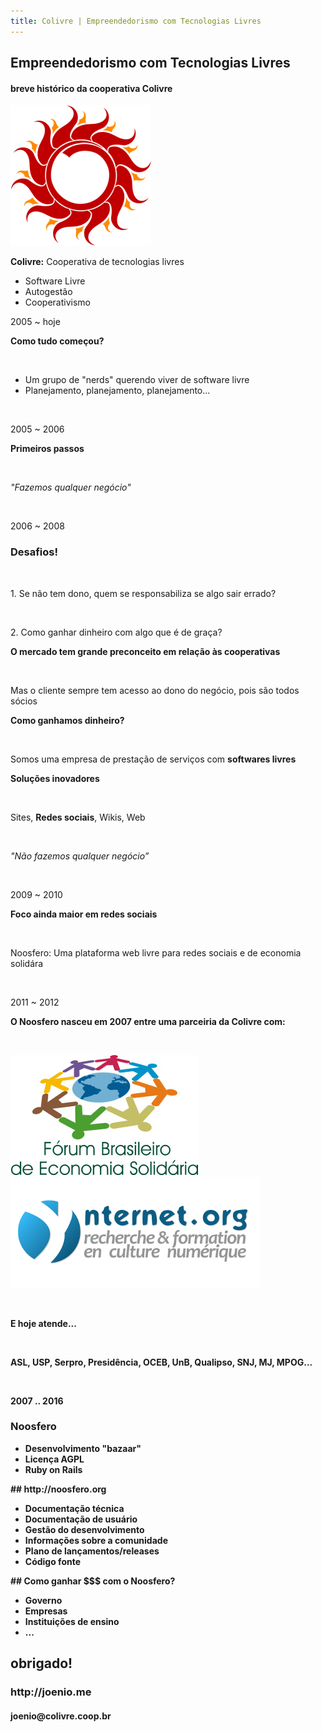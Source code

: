 ```yaml
---
title: Colivre | Empreendedorismo com Tecnologias Livres
---
```


<section>
  <h2>Empreendedorismo com Tecnologias Livres</h2>
  <h4>breve histórico da cooperativa Colivre</h4>
</section>

<section data-background='white'>
  <img src="/files/colivre.png" />
  <p><strong>Colivre:</strong> Cooperativa de tecnologias livres</p>
  <ul>
    <li>Software Livre</li>
    <li>Autogestão</li>
    <li>Cooperativismo</li>
  </ul>
  <p>2005 ~ hoje</p>
</section>

<section>
  <p><strong>Como tudo começou?</strong></p>
  <br/>
  <ul>
    <li>Um grupo de "nerds" querendo viver de software livre</li>
    <li>Planejamento, planejamento, planejamento...</li>
  </ul>
  <br/>
  <p>2005 ~ 2006</p>
</section>

<section>
  <p><strong>Primeiros passos</strong></p>
  <p>&nbsp;</p>
  <p><em>"Fazemos qualquer negócio"</em></p>
  <p>&nbsp;</p>
  <p>2006 ~ 2008</p>
</section>

<section>
  <h3>Desafios!</h3>
  <p>&nbsp;</p>
  <p>1. Se não tem dono, quem se responsabiliza se algo sair errado?</p>
  <p>&nbsp;</p>
  <p>2. Como ganhar dinheiro com algo que é de graça?</p>
</section>

<section>
  <p><strong>O mercado tem grande preconceito em relação às cooperativas</strong></p>
  <p>&nbsp;</p>
  <p>Mas o cliente sempre tem acesso ao dono do negócio, pois são todos sócios</p>
</section>

<section>
  <p><strong>Como ganhamos dinheiro?</strong></p>
  <p>&nbsp;</p>
  <p>Somos uma empresa de prestação de serviços com <strong>softwares livres</strong></p>
</section>

<section>
  <p><strong>Soluções inovadores</strong></p>
  <p>&nbsp;</p>
  <p>Sites, <strong>Redes sociais</strong>, Wikis, Web</p>
  <p>&nbsp;</p>
  <p><em>"Não fazemos qualquer negócio”</em></p>
  <p>&nbsp;</p>
  <p>2009 ~ 2010</p>
</section>

<section>
  <p><strong>Foco ainda maior em redes sociais</strong></p>
  <p>&nbsp;</p>
  <p>Noosfero: Uma plataforma web livre para redes sociais e de economia solidára</p>
  <p>&nbsp;</p>
  <p>2011 ~ 2012</p>
</section>

<section>
  <p><strong>O Noosfero nasceu em 2007 entre uma parceiria da Colivre com:</p>
  <p>&nbsp;</p>
  <p><img src="/files/fbes.jpg" />  <img src="/files/ynternet-org.png" /></p>
  <p>&nbsp;</p>
</section>

<section>
  <p><strong>E hoje atende...</strong></p>
  <p>&nbsp;</p>
  <p>ASL, USP, Serpro, Presidência, OCEB, UnB, Qualipso, SNJ, MJ, MPOG...</p>
  <p>&nbsp;</p>
  <p>2007 .. 2016</p>
</section>

<section>
  <h3>Noosfero</h3>
  <ul>
    <li>Desenvolvimento "bazaar"</li>
    <li>Licença AGPL</li>
    <li>Ruby on Rails</li>
  </ul>
</section>

<section>
## http://noosfero.org

* Documentação técnica
* Documentação de usuário
* Gestão do desenvolvimento
* Informações sobre a comunidade
* Plano de lançamentos/releases
* Código fonte
</section>

<section>
## Como ganhar $$$ com o Noosfero?

* Governo
* Empresas
* Instituições de ensino
* ...
</section>

<section>
  <h1>obrigado!</h1>
  <h3>http://joenio.me</h3>
  <h4>joenio@colivre.coop.br</h4>
</section>
